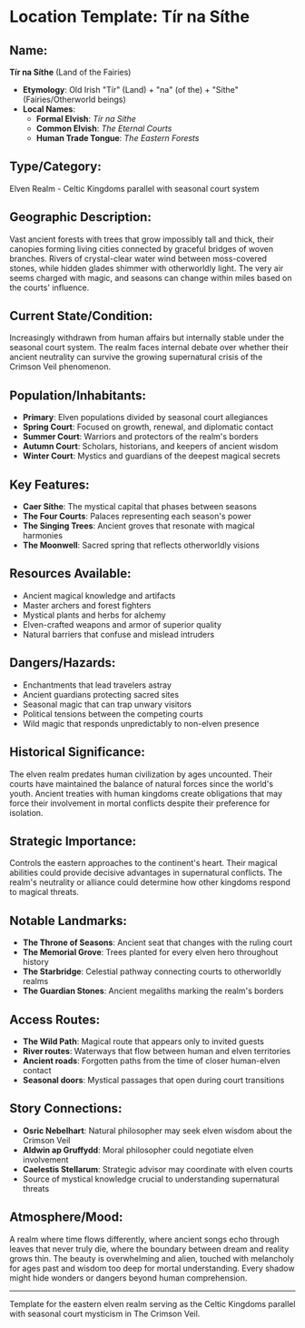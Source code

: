 # Location Template: Tír na Síthe

## Name:
**Tír na Síthe** (Land of the Fairies)
- **Etymology**: Old Irish "Tír" (Land) + "na" (of the) + "Síthe" (Fairies/Otherworld beings)
- **Local Names**: 
  - **Formal Elvish**: *Tír na Síthe*
  - **Common Elvish**: *The Eternal Courts*
  - **Human Trade Tongue**: *The Eastern Forests*

## Type/Category:
Elven Realm - Celtic Kingdoms parallel with seasonal court system

## Geographic Description:
Vast ancient forests with trees that grow impossibly tall and thick, their canopies forming living cities connected by graceful bridges of woven branches. Rivers of crystal-clear water wind between moss-covered stones, while hidden glades shimmer with otherworldly light. The very air seems charged with magic, and seasons can change within miles based on the courts' influence.

## Current State/Condition:
Increasingly withdrawn from human affairs but internally stable under the seasonal court system. The realm faces internal debate over whether their ancient neutrality can survive the growing supernatural crisis of the Crimson Veil phenomenon.

## Population/Inhabitants:
- **Primary**: Elven populations divided by seasonal court allegiances
- **Spring Court**: Focused on growth, renewal, and diplomatic contact
- **Summer Court**: Warriors and protectors of the realm's borders
- **Autumn Court**: Scholars, historians, and keepers of ancient wisdom
- **Winter Court**: Mystics and guardians of the deepest magical secrets

## Key Features:
- **Caer Síthe**: The mystical capital that phases between seasons
- **The Four Courts**: Palaces representing each season's power
- **The Singing Trees**: Ancient groves that resonate with magical harmonies
- **The Moonwell**: Sacred spring that reflects otherworldly visions

## Resources Available:
- Ancient magical knowledge and artifacts
- Master archers and forest fighters
- Mystical plants and herbs for alchemy
- Elven-crafted weapons and armor of superior quality
- Natural barriers that confuse and mislead intruders

## Dangers/Hazards:
- Enchantments that lead travelers astray
- Ancient guardians protecting sacred sites
- Seasonal magic that can trap unwary visitors
- Political tensions between the competing courts
- Wild magic that responds unpredictably to non-elven presence

## Historical Significance:
The elven realm predates human civilization by ages uncounted. Their courts have maintained the balance of natural forces since the world's youth. Ancient treaties with human kingdoms create obligations that may force their involvement in mortal conflicts despite their preference for isolation.

## Strategic Importance:
Controls the eastern approaches to the continent's heart. Their magical abilities could provide decisive advantages in supernatural conflicts. The realm's neutrality or alliance could determine how other kingdoms respond to magical threats.

## Notable Landmarks:
- **The Throne of Seasons**: Ancient seat that changes with the ruling court
- **The Memorial Grove**: Trees planted for every elven hero throughout history
- **The Starbridge**: Celestial pathway connecting courts to otherworldly realms
- **The Guardian Stones**: Ancient megaliths marking the realm's borders

## Access Routes:
- **The Wild Path**: Magical route that appears only to invited guests
- **River routes**: Waterways that flow between human and elven territories
- **Ancient roads**: Forgotten paths from the time of closer human-elven contact
- **Seasonal doors**: Mystical passages that open during court transitions

## Story Connections:
- **Osric Nebelhart**: Natural philosopher may seek elven wisdom about the Crimson Veil
- **Aldwin ap Gruffydd**: Moral philosopher could negotiate elven involvement
- **Caelestis Stellarum**: Strategic advisor may coordinate with elven courts
- Source of mystical knowledge crucial to understanding supernatural threats

## Atmosphere/Mood:
A realm where time flows differently, where ancient songs echo through leaves that never truly die, where the boundary between dream and reality grows thin. The beauty is overwhelming and alien, touched with melancholy for ages past and wisdom too deep for mortal understanding. Every shadow might hide wonders or dangers beyond human comprehension.

---
Template for the eastern elven realm serving as the Celtic Kingdoms parallel with seasonal court mysticism in The Crimson Veil.
